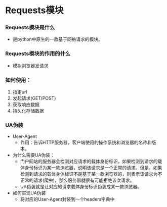 # Requests模块
### Requests模块是什么
   - 是python中原生的一款基于网络请求的模块。
### Requests模块的作用的什么
   - 模拟浏览器发请求
### 如何使用：
   1. 指定url
   2. 发起请求(GET/POST)
   3. 获取响应数据
   4. 持久化存储数据
### UA伪装
- User-Agent
   - 作用：告诉HTTP服务器，客户端使用的操作系统和浏览器的名称和版本。
- 为什么需要UA伪装：
   - 门户网站的服务器会检测对应请求的载体身份标识，如果检测到请求的载体身份标识为某一款浏览器，说明该请求是一个正常的请求。但是，如果检测到请求的载体身体标识不是基于某一款浏览器的，则表示该请求为不正常的请求(爬虫)，那么服务器就很有可能拒绝该次请求。
   - UA伪装就是让对应的请求载体身份标识伪装成某一款浏览器。
- 如何实现UA伪装
   - 将对应的User-Agent封装到一个headers字典中
